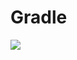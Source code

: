 # Gradle
[![](https://jitpack.io/v/zj565061763/compose-dialog-view.svg)](https://jitpack.io/#zj565061763/compose-dialog-view)
